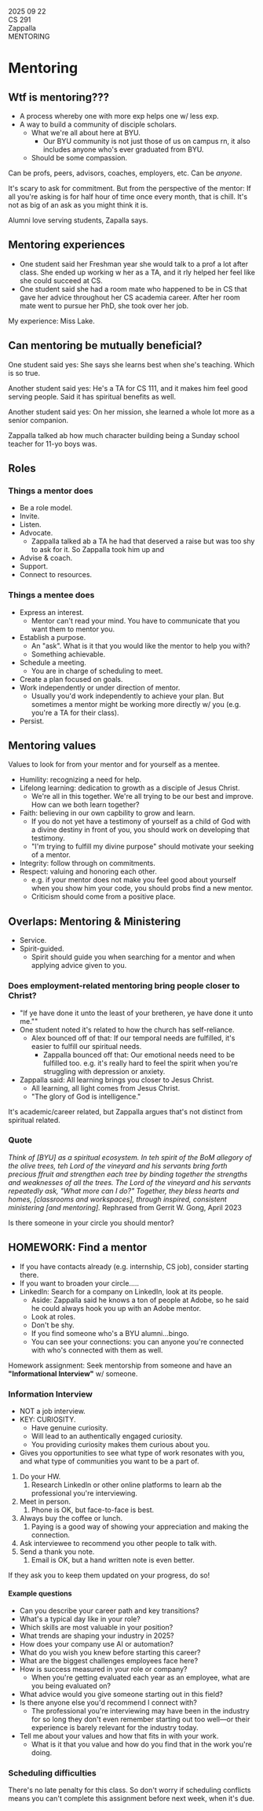 2025 09 22  
CS 291  
Zappalla  
MENTORING

# Mentoring

## Wtf is mentoring???

- A process whereby one with more exp helps one w/ less exp.
- A way to build a community of disciple scholars.
    - What we're all about here at BYU.
        - Our BYU community is not just those of us on campus rn, it also includes anyone who's ever graduated from BYU. 
    - Should be some compassion.

Can be profs, peers, advisors, coaches, employers, etc. Can be *anyone*. 

It's scary to ask for commitment. But from the perspective of the mentor: If all you're asking is for half hour of time once every month, that is chill. It's not as big of an ask as you might think it is.

Alumni love serving students, Zapalla says.

## Mentoring experiences

- One student said her Freshman year she would talk to a prof a lot after class. She ended up working w her as a TA, and it rly helped her feel like she could succeed at CS.
- One student said she had a room mate who happened to be in CS that gave her advice throughout her CS academia career. After her room mate went to pursue her PhD, she took over her job.

My experience: Miss Lake. 

## Can mentoring be mutually beneficial?

One student said yes: She says she learns best when she's teaching. Which is so true.

Another student said yes: He's a TA for CS 111, and it makes him feel good serving people. Said it has spiritual benefits as well.

Another student said yes: On her mission, she learned a whole lot more as a senior companion.

Zappalla talked ab how much character building being a Sunday school teacher for 11-yo boys was.

## Roles

### Things a mentor does

- Be a role model.
- Invite.
- Listen.
- Advocate.
    - Zappalla talked ab a TA he had that deserved a raise but was too shy to ask for it. So Zappalla took him up and 
- Advise & coach.
- Support.
- Connect to resources.

### Things a mentee does

- Express an interest.
    - Mentor can't read your mind. You have to communicate that you want them to mentor you.
- Establish a purpose.
    - An "ask". What is it that you would like the mentor to help you with?
    - Something achievable.
- Schedule a meeting.
    - You are in charge of scheduling to meet.
- Create a plan focused on goals.
- Work independently or under direction of mentor.
    - Usually you'd work independently to achieve your plan. But sometimes a mentor might be working more directly w/ you (e.g. you're a TA for their class).
- Persist.

## Mentoring values

Values to look for from your mentor and for yourself as a mentee.

- Humility: recognizing a need for help.
- Lifelong learning: dedication to growth as a disciple of Jesus Christ.
    - We're all in this together. We're all trying to be our best and improve. How can we both learn together?
- Faith: believing in our own capbility to grow and learn.
    - If you do not yet have a testimony of yourself as a child of God with a divine destiny in front of you, you should work on developing that testimony.
    - "I'm trying to fulfill my divine purpose" should motivate your seeking of a mentor.
- Integrity: follow through on commitments.
- Respect: valuing and honoring each other.
    - e.g. if your mentor does not make you feel good about yourself when you show him your code, you should probs find a new mentor.
    - Criticism should come from a positive place.



## Overlaps: Mentoring & Ministering

- Service.
- Spirit-guided.
    - Spirit should guide you when searching for a mentor and when applying advice given to you.


### Does employment-related mentoring bring people closer to Christ?

- "If ye have done it unto the least of your bretheren, ye have done it unto me.""
- One student noted it's related to how the church has self-reliance.
    - Alex bounced off of that: If our temporal needs are fulfilled, it's easier to fulfill our spiritual needs. 
        - Zappalla bounced off that: Our emotional needs need to be fulfilled too. e.g. it's really hard to feel the spirit when you're struggling with depression or anxiety.
- Zappalla said: All learning brings you closer to Jesus Christ.
    - All learning, all light comes from Jesus Christ.
    - "The glory of God is intelligence."

It's academic/career related, but Zappalla argues that's not distinct from spiritual related.

### Quote

*Think of [BYU] as a spiritual ecosystem. In teh spirit of the BoM allegory of the olive trees, teh Lord of the vineyard and his servants bring forth precious ffruit and strengthen each tree by binding together the strengths and weaknesses of all the trees. The Lord of the vineyard and his servants repeatedly ask, "What more can I do?" Together, they bless hearts and homes, [classrooms and workspaces], through inspired, consistent ministering [and mentoring].* Rephrased from Gerrit W. Gong, April 2023

Is there someone in your circle you should mentor?

## HOMEWORK: Find a mentor

- If you have contacts already (e.g. internship, CS job), consider starting there.
- If you want to broaden your circle.....
- LinkedIn: Search for a company on LinkedIn, look at its people. 
    - Aside: Zappalla said he knows a ton of people at Adobe, so he said he could always hook you up with an Adobe mentor.
    - Look at roles. 
    - Don't be shy. 
    - If you find someone who's a BYU alumni...bingo.
    - You can see your connections: you can anyone you're connected with who's connected with them as well. 

Homework assignment: Seek mentorship from someone and have an **"Informational Interview"** w/ someone.


### Information Interview

- NOT a job interview.
- KEY: CURIOSITY.
    - Have genuine curiosity.
    - Will lead to an authentically engaged curiosity.
    - You providing curiosity makes them curious about you.
- Gives you opportunities to see what type of work resonates with you, and what type of communities you want to be a part of.

1. Do your HW.
      1. Research LinkedIn or other online platforms to learn ab the professional you're interviewing.
2. Meet in person.
      1. Phone is OK, but face-to-face is best.
3. Always buy the coffee or lunch.
      1. Paying is a good way of showing your appreciation and making the connection.
4. Ask interviewee to recommend you other people to talk with.
5. Send a thank you note.
      1. Email is OK, but a hand written note is even better.

If they ask you to keep them updated on your progress, do so!


#### Example questions

- Can you describe your career path and key transitions?
- What's a typical day like in your role?
- Which skills are most valuable in your position?
- What trends are shaping your industry in 2025?
- How does your company use AI or automation?
- What do you wish you knew before starting this career?
- What are the biggest challenges employees face here?
- How is success measured in your role or company?
    - When you're getting evaluated each year as an employee, what are you being evaluated on?
- What advice would you give someone starting out in this field?
- Is there anyone else you'd recommend I connect with?
    - The professional you're interviewing may have been in the industry for so long they don't even remember starting out too well&mdash;or their experience is barely relevant for the industry today.
- Tell me about your values and how that fits in with your work.
    - What is it that you value and how do you find that in the work you're doing.

### Scheduling difficulties

There's no late penalty for this class. So don't worry if scheduling conflicts means you can't complete this assignment before next week, when it's due.